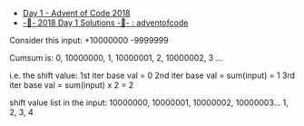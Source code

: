 - [Day 1 - Advent of Code 2018](https://adventofcode.com/2018/day/1)
- [-🎄- 2018 Day 1 Solutions -🎄- : adventofcode](https://www.reddit.com/r/adventofcode/comments/a20646/2018_day_1_solutions/)

Consider this input:
+10000000
-9999999

Cumsum is:
0, 10000000, 1, 10000001, 2, 10000002, 3 ...

i.e. the shift value:
1st iter base val = 0
2nd iter base val = sum(input) = 1
3rd iter base val = sum(input) x 2 = 2

shift value list in the input:
10000000, 10000001, 10000002, 10000003...
1,        2,        3,        4

